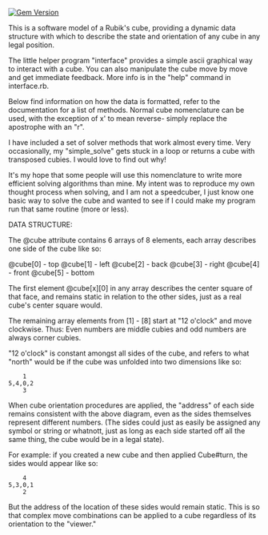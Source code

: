 [![Gem Version](https://badge.fury.io/rb/rubyks.png)](http://badge.fury.io/rb/rubyks)

This is a software model of a Rubik's cube, providing a dynamic data structure with which to describe the state and orientation of any cube in any legal position. 

The little helper program "interface" provides a simple ascii graphical way to interact with a cube. You can also manipulate the cube move by move and get immediate feedback.
More info is in the "help" command in interface.rb.

Below find information on how the data is formatted, refer to the documentation for a list of methods. Normal cube nomenclature can be used, with the exception of x' to mean reverse- simply replace the apostrophe with an "r".

I have included a set of solver methods that work almost every time. Very occasionally, my "simple_solve" gets stuck in a loop or returns a cube with transposed cubies. I would love to find out why!

It's my hope that some people will use this nomenclature to write more efficient solving algorithms than mine. My intent was to reproduce my own thought process when solving, and I am not a speedcuber, I just know one basic way to solve the cube and wanted to see if I could make my program run that same routine (more or less).  


DATA STRUCTURE:

The @cube attribute contains 6 arrays of 8 elements, each array describes one side of the cube like so:

  @cube[0] - top
  @cube[1] - left
  @cube[2] - back
  @cube[3] - right
  @cube[4] - front
  @cube[5] - bottom

The first element @cube[x][0] in any array describes the center square of that face, and remains static in relation to the other sides, just as a real cube's center square would. 

The remaining array elements from [1] - [8] start at "12 o'clock" and move clockwise. Thus: Even numbers are middle cubies and odd numbers are always corner cubies.

"12 o'clock" is constant amongst all sides of the cube, and refers to what "north" would be if the cube was unfolded into two dimensions like so:

        1
    5,4,0,2
        3

When cube orientation procedures are applied, the "address" of each side remains consistent with the above diagram, even as the sides themselves represent different numbers. (The sides could just as easily be assigned any symbol or string or whatnott, just as long as each side started off all the same thing, the cube would be in a legal state).

For example: if you created a new cube and then applied Cube#turn, the sides would appear like so:

        4
    5,3,0,1
        2

But the address of the location of these sides would remain static. This is so that complex move combinations can be applied to a cube regardless of its orientation to the "viewer."
